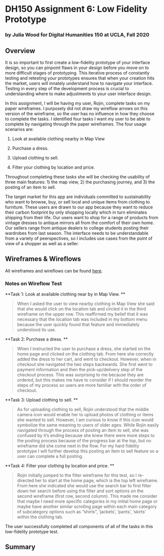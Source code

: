 # DH150 Assignment 6: Low Fidelity Prototype

### by Julia Wood for Digital Humanities 150 at UCLA, Fall 2020 


## Overview

It is so important to first create a low-fidelity prototype of your interface design, so you can pinpoint flaws in your design before you move on to more difficult stages of prototyping. This iterative process of constantly testing and retesting your prototypes ensures that when your creation hits the market, users will innately understand how to navigate your interface. Testing in every step of the development process is crucial to understanding where to make adjustments to your user interface design. 

In this assignment, I will be having my user, Rojin, complete tasks on my paper wireframes. I purposely did not draw my wireflow arrows on this version of the wireframe, so the user has no influence in how they choose to complete the tasks. I identified four tasks I want my user to be able to complete by navigating through the paper wireframes. The four usage scenarios are:    

1. Look at available clothing nearby in Map View  
 
2. Purchase a dress.   

3. Upload clothing to sell.

4. Filter your clothing by location and price.

Throughout completing these tasks she will be checking the usability of three main features: 1) the map view, 2) the purchasing journey, and 3) the posting of an item to sell. 

The target market for this app are individuals committed to sustainability who want to browse, buy, or sell local and unique items from clothing to furniture. These users are drawn to our app because they want to reduce their carbon footprint by only shopping locally which in turn eliminates shipping from their life. Our users want to shop for a range of products from vintage dresses to antique mirrors all from the comfort of their own home. Our sellers range from antique dealers to college students posting their wardrobes from last season. The interface needs to be understandable from a variety of peerspectives, so I includes use cases from the point of view of a shopper as well as a seller. 



## Wireframes & Wireflows

All wireframes and wireflows can be found [here](https://docs.google.com/presentation/d/14I6syQIHZ066PEa7G0XNARaJVJX5WeURCuqU0xHJTFk/edit?usp=sharing).

### Notes on Wireflow Test

**Task 1: Look at available clothing near by in Map View.  **
>  When I asked the user to view nearby clothing in Map View she said that she would click on the location tab and circled it in the third wireframe on the upper row. This reaffirmed my belief that it was necessary that the location tab was included in my bottom menu because the user quickly found that feature and immediately understood its use. 

**Task 2: Purchase a dress.  **
> When I instructed the user to purchase a dress, she started on the home page and clicked on the clothing tab. From here she correctly added the dress to her cart, and went to checkout. However, when in checkout she navigated the two steps backwards. She first went to payment information and then the pick-up/delivery step of the checkout process. This was surprising to me because they are ordered, but this makes me have to consider if I should reorder the steps of my process so users are more familiar with the order of checkout. 

**Task 3: Upload clothing to sell. **
> As for uploading clothing to sell, Rojin understood that the middle camera icon would enable her to upload photos of clothing or items she wanted to sell. However, I am curious to know if this icon would symbolize the same meaning to users of older ages. While Rojin easily navigated through the process of posting an item to sell, she was confused by it’s ending because she knew there were more steps to the posting process because of the progress bar at the top, but no wireframe did she come next in the flow. For my hard fidelity prototype I will further develop this posting an item to sell feature so a user can complete a full posting.

**Task 4: Filter your clothing by location and price. **
> Rojin initially jumped to the filter wireframe for this test, so I re-directed her to start at the home page, which is the top left wireframe. From here she indicated she would use the search bar to first filter down her search before using the filter and sort options on the second wireframe (first row, second column). This made me consider that maybe I need more specific categories in my initial home page or maybe have another similar scrolling page within each main category of subcategory options such as “shirts”, ‘jackets’, ‘pants’, ‘skirts’ within the clothing tab.


The user successfully completed all components of all of the tasks in this low-fidelity prototype test. 

## Summary
